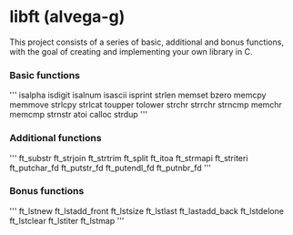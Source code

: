 # libft (alvega-g)

This project consists of a series of basic, additional and bonus functions, with the goal
of creating and implementing your own library in C.

### Basic functions
'''
isalpha
isdigit
isalnum
isascii
isprint
strlen
memset
bzero
memcpy
memmove
strlcpy
strlcat
toupper
tolower
strchr
strrchr
strncmp
memchr
memcmp
strnstr
atoi
calloc
strdup
'''
### Additional functions
'''
ft_substr
ft_strjoin
ft_strtrim
ft_split
ft_itoa
ft_strmapi
ft_striteri
ft_putchar_fd
ft_putstr_fd
ft_putendl_fd
ft_putnbr_fd
'''
### Bonus functions
'''
ft_lstnew
ft_lstadd_front
ft_lstsize
ft_lstlast
ft_lastadd_back
ft_lstdelone
ft_lstclear
ft_lstiter
ft_lstmap
'''